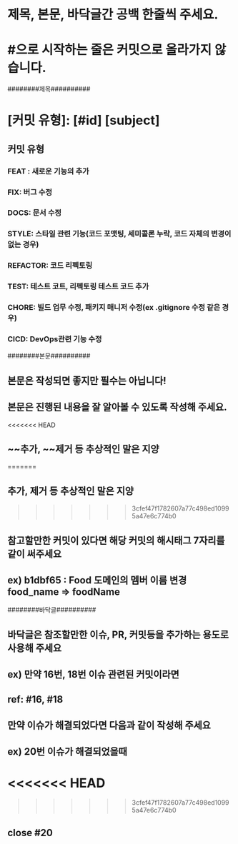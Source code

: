 # 제목, 본문, 바닥글간 공백 한줄씩 주세요.
# #으로 시작하는 줄은 커밋으로 올라가지 않습니다.
########제목##########
# [커밋 유형]: [#id] [subject] 
## 커밋 유형
### FEAT : 새로운 기능의 추가
### FIX: 버그 수정
### DOCS: 문서 수정
### STYLE: 스타일 관련 기능(코드 포맷팅, 세미콜론 누락, 코드 자체의 변경이 없는 경우)
### REFACTOR: 코드 리펙토링
### TEST: 테스트 코트, 리펙토링 테스트 코드 추가
### CHORE: 빌드 업무 수정, 패키지 매니저 수정(ex .gitignore 수정 같은 경우)
### CICD: DevOps관련 기능 수정

########본문##########

## 본문은 작성되면 좋지만 필수는 아닙니다!
## 본문은 진행된 내용을 잘 알아볼 수 있도록 작성해 주세요.
<<<<<<< HEAD
## ~~추가, ~~제거 등  추상적인 말은 지양
=======
## 추가, 제거 등  추상적인 말은 지양
>>>>>>> 3cfef47f1782607a77c498ed10995a47e6c774b0
## 참고할만한 커밋이 있다면 해당 커밋의 해시태그 7자리를 같이 써주세요
## ex) b1dbf65 : Food 도메인의 멤버 이름 변경 food_name => foodName

########바닥글##########

## 바닥글은 참조할만한 이슈, PR, 커밋등을 추가하는 용도로 사용해 주세요
## ex) 만약 16번, 18번 이슈 관련된 커밋이라면 
## ref: #16, #18

## 만약 이슈가 해결되었다면 다음과 같이 작성해 주세요
## ex) 20번 이슈가 해결되었을때
<<<<<<< HEAD
=======












>>>>>>> 3cfef47f1782607a77c498ed10995a47e6c774b0
## close #20
